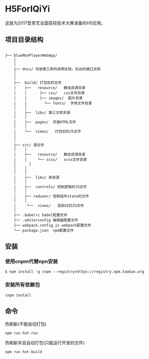 # H5ForIQiYi



这是为2017爱奇艺全国高校技术大赛准备的H5应用。


## 项目目录结构


```

├── blueMonPlayerWebApp/      
    │  
    │
    ├── docs/ 存放第三库的说明文档，后台的接口文档
    │
    │
    ├──  build/ 打包后的文件
    │    ├──   resource/   静态资源目录
    │    │ 	    ├── css/   css文件目录
    │    │ 	    ├── images/  图片目录
    │    │        └── fonts/  字体文件目录
    │    │
    │    ├──  libs/ 第三方库资源
    │    │
    │    ├──  pages/  页面HTML文件
    │    │
    │	 └──  views/   打包后的JS文件
    │
    │        
    ├── src/ 源文件
    │    │
    │    ├──   resource/   静态资源目录
    │    │ 	   └── scss/   scss文件目录
    │	   │ 		
    │    │      
    │    │
    │    ├──  libs/ 库资源
    │    │
    │    ├──  controls/ 控制逻辑的JS文件      
    │    │
    │    ├── reduxer/ 控制组件state的文件
    │    │
    │	  └──  views/   渲染UI的JS文件  
    │	 
    ├── .babelrc babel配置文件  	
    ├── .editorconfig 编辑器配置文件  
    ├── webpack.config.js webpack配置文件  
    └── package.json  npm配置文件   

```   

## 安装

### 使用cnpm代替npn安装

```
$ npm install -g cnpm --registry=https://registry.npm.taobao.org

```

### 安装所有依赖包


```
cnpm install

```



## 命令

热刷新(不能自动打包)

```
npm run hot-run

```


热刷新并且自动打包(只能运行开发的文件)

```
npm run hot-build

```
